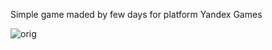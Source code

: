 Simple game maded by few days for platform Yandex Games

![orig](https://github.com/Syylik/Shoot-Em-Up/assets/93443478/b56031f5-126a-4912-8a11-6d1a110c05a5)
